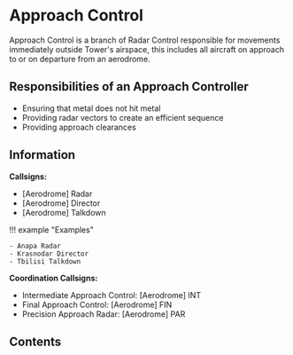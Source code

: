 # Approach Control

Approach Control is a branch of Radar Control responsible for movements immediately outside Tower's airspace, this includes all aircraft on approach to or on departure from an aerodrome.

## Responsibilities of an Approach Controller

- Ensuring that metal does not hit metal
- Providing radar vectors to create an efficient sequence
- Providing approach clearances

## Information

**Callsigns:**

- [Aerodrome] Radar
- [Aerodrome] Director
- [Aerodrome] Talkdown

!!! example "Examples"

    - Anapa Radar
    - Krasnodar Director
    - Tbilisi Talkdown
    
**Coordination Callsigns:**

- Intermediate Approach Control: [Aerodrome] INT
- Final Approach Control: [Aerodrome] FIN
- Precision Approach Radar: [Aerodrome] PAR

## Contents

